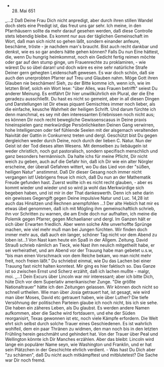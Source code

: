 + 28. Mai 651

_...2 Daß Deine Frau Dich nicht anpredigt, aber durch ihren stillen Wandel doch stets eine Predigt ist, das freut uns gar sehr. Ich meine, in den Pfarrhäusern sollte da mehr darauf gesehen werden, daß diese Controlle stets lebendig bleibe. Es kommt nur aus der täglichen Gemeinschaft im Wort, daß man sich nicht so gehen läßt, sondern einander anfeure, beschäme, tröste - je nachdem man's braucht. Bist auch recht dankbar und denkst, wie es so gar anders hätte gehen können? Falls Du nun Eine hättest, die, wenn Du hungrig heimkommst, noch ein Gedicht fertig reimen möchte oder gar auf den stump ginge, um Frauenrechte zu proklamiren, - wie wärest Du so übel daran! und doch wäre es eine sehr natürliche Strafe Deiner gern gehegten Leidenschaft gewesen. Es war doch schön, daß sie auch den unerprobten Pfarrer auf Treu und Glauben nahm. Möge Gott ihren Glauben nie beschämen! Sieh, zu der Bitte komme ich, wenn ich, wie im letzten Brief, solch ein Wort lese: "über Alles, was Frauen betrifft" seiest Du anderer Meinung. Es entfährt Dir hier unwillkührlich ein Plural, der die Ehe geradezu ausschließt. Du hast es nicht so gemeint, aber in all diesen Dingen und Darstellungen ist Dir etwas piquant Gemischtes immer noch lieber, als die einfache, keusche Wahrheit der heiligen Schrift. Und darum fürchte ich denn manchmal, es sey mit den interessanten Erlebnissen noch nicht aus; es können Dir noch recht bewegliche Gewissenscasus in Deine praxis hineinspielen ganz merkwürdige Persönlichkeiten Deinen Gang verwirren, hohe Intelligenzen oder tief fühlende Seelen mit der alsgemach veraltenden Naivität der Gattin in Conkurrenz treten und dergl. Geschützt bist Du gegen dergleichen weder durch Deine, noch durch der lieben C. Natur. Nun der Geist ist der Tod dieses alten Wesens. Mit demselben zu liebäugeln ist weder christlich, noch gut pastoralisch, sondern specifisch menschlich und ganz besonders hermännisch. Da halte ichs für meine Pflicht, Dir nicht weich zu geben, auch auf die Gefahr hin, daß ich Dir wie ein alter Nörgler erscheine, der überall Gefahren wittert, wo Du das Lied von der "süßen, heiligen Natur" anstimmst. Daß Dir dieser Gesang noch immer nicht vergangen ist! Uebrigens freue ich mich, daß Du nun an der Mathematik <Rechnen> Freude gefunden hast. Zuerst wollte ich es nicht recht glauben, - aber es kommt wieder und wieder und so wird ja wohl das Merkwürdige sich begeben haben, und ist mir in der That dankeswerth. Denn ich sehe darin ein gewisses Gegengift gegen Deine impulsive Natur und Luc. 14,28 ist auch das Hinsitzen und Rechnen anempfohlen ...1 Der alte Hebich hat mir es etwas übel genommen, daß ich mit Mögling ihm gemeinschaftlich schrieb, ihn vor Schritten zu warnen, die am Ende doch nur aufhalten, ich meine die Polemik gegen Pfarrer, gegen Michaelianer und dergl. Im Ganzen hält er sich über Erwarten friedlich. Aber wenn solche Alte unverhoffte Sprünge machen, wie viel mehr muß man bei Jungen fürchten. Wir finden doch immer mehr aus, daß auch ein langer, schöner Tag nicht vor dem Abend zu loben ist...1 Von Nast kam heute ein Spaß in der Allgem. Zeitung. David Strauß schrieb nämlich an Tieck, wie Nast ihm neulich mitgetheilt habe, er sei verheirathet, und am Abend vor der Trauung habe man gebetet u.s.w, "bis man einen Vorschmack von dem Reiche bekam, wo man nicht mehr freit, noch freien läßt." Du schriebst einmal, wie Du das Lachen bei einer Trauung fast nicht halten konntest. Mir ging es hier faktisch so. Das Ganze ist so zwischen Ernst und Scherz erzählt, daß ich lachen mußte - malgr‚ moi. 
_...1 Dein Excurs über Lincoln war mir interessant; aber ich bitte Dich, hüte Dich vor dem Superlativ amerikanischer Zunge. "Die größte Nationaltrauer" hätte ich den Zeitungen gelassen. Wir können doch nicht so schnell urtheilen. Wie man über Josia getrauert hat, ist gesagt, wie wird man über Moses, David etc getrauert haben, wie über Luther? Die tiefe Versöhnung der politischen Parteien glaube ich noch nicht, bis ich sie sehe. Die haben ein zäheres Leben, als Du glaubst. Es werden andere Namen aufkommen, aber die Sache wird fortdauern, und ehe der Süden reorganisirt, Texas gewonnen ist etc, noch viele Kämpfe erfordern. Die Welt ehrt sich selbst durch solche Trauer eines Geschiedenen. Es ist wahrlich wohlfeil, dem ein paar Thränen zu widmen, den man noch bis in den letzten Frühling herein geschmäht und gehindert hat. Von der Trauer über Peal und Wellington könnte ich Dir Manches erzählen. Aber das bleibt: Lincoln wird lange ein populärer Name seyn, wie Washington und Franklin, und er hat sein Plätzchen in der Geschichte ehrlich verdient. - Was hast Du Dich aber "zu schämen", daß Du nicht auch mitkämpftest und mitblutetest? Die Sache war Dir noch fremd. 